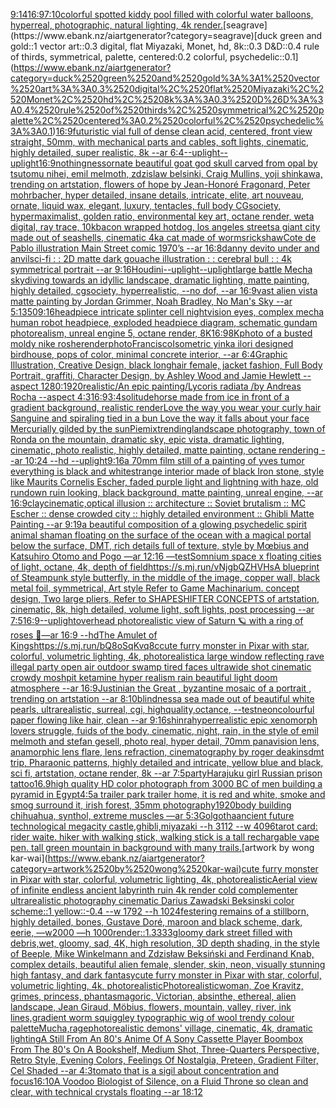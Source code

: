 [9:14](https://www.ebank.nz/aiartgenerator?category=9%3A14)[16:9](https://www.ebank.nz/aiartgenerator?category=16%3A9)[7:10](https://www.ebank.nz/aiartgenerator?category=7%3A10)[colorful spotted kiddy pool filled with colorful water balloons, hyperreal, photographic, natural lighting, 4k render.](https://www.ebank.nz/aiartgenerator?category=colorful%2520spotted%2520kiddy%2520pool%2520filled%2520with%2520colorful%2520water%2520balloons%2C%2520hyperreal%2C%2520photographic%2C%2520natural%2520lighting%2C%25204k%2520render.)[seagrave](https://www.ebank.nz/aiartgenerator?category=seagrave)[duck green and gold::1 vector art::0.3 digital, flat Miyazaki, Monet, hd, 8k::0.3 D&D::0.4 rule of thirds, symmetrical, palette, centered:0.2 colorful, psychedelic::0.1](https://www.ebank.nz/aiartgenerator?category=duck%2520green%2520and%2520gold%3A%3A1%2520vector%2520art%3A%3A0.3%2520digital%2C%2520flat%2520Miyazaki%2C%2520Monet%2C%2520hd%2C%25208k%3A%3A0.3%2520D%26D%3A%3A0.4%2520rule%2520of%2520thirds%2C%2520symmetrical%2C%2520palette%2C%2520centered%3A0.2%2520colorful%2C%2520psychedelic%3A%3A0.1)[16:9](https://www.ebank.nz/aiartgenerator?category=16%3A9)[futuristic vial full of dense clean acid, centered, front view straight, 50mm, with mechanical parts and cables, soft lights, cinematic, highly detailed, super realistic, 8k --ar 6:4](https://www.ebank.nz/aiartgenerator?category=futuristic%2520vial%2520full%2520of%2520dense%2520clean%2520acid%2C%2520centered%2C%2520front%2520view%2520straight%2C%252050mm%2C%2520with%2520mechanical%2520parts%2520and%2520cables%2C%2520soft%2520lights%2C%2520cinematic%2C%2520highly%2520detailed%2C%2520super%2520realistic%2C%25208k%2520--ar%25206%3A4)[--uplight](https://www.ebank.nz/aiartgenerator?category=--uplight)[--uplight](https://www.ebank.nz/aiartgenerator?category=--uplight)[16:9](https://www.ebank.nz/aiartgenerator?category=16%3A9)[nothingness](https://www.ebank.nz/aiartgenerator?category=nothingness)[ornate beautiful goat god skull carved from opal by tsutomu nihei, emil melmoth, zdzislaw belsinki, Craig Mullins, yoji shinkawa, trending on artstation, flowers of hope by Jean-Honoré Fragonard, Peter mohrbacher, hyper detailed, insane details, intricate, elite, art nouveau, ornate, liquid wax, elegant, luxury, tentacles, full body CGsociety, hypermaximalist, golden ratio, environmental key art, octane render, weta digital, ray trace, 10k](https://www.ebank.nz/aiartgenerator?category=ornate%2520beautiful%2520goat%2520god%2520skull%2520carved%2520from%2520opal%2520by%2520tsutomu%2520nihei%2C%2520emil%2520melmoth%2C%2520zdzislaw%2520belsinki%2C%2520Craig%2520Mullins%2C%2520yoji%2520shinkawa%2C%2520trending%2520on%2520artstation%2C%2520flowers%2520of%2520hope%2520by%2520Jean-Honor%C3%A9%2520Fragonard%2C%2520Peter%2520mohrbacher%2C%2520hyper%2520detailed%2C%2520insane%2520details%2C%2520intricate%2C%2520elite%2C%2520art%2520nouveau%2C%2520ornate%2C%2520liquid%2520wax%2C%2520elegant%2C%2520luxury%2C%2520tentacles%2C%2520full%2520body%2520CGsociety%2C%2520hypermaximalist%2C%2520golden%2520ratio%2C%2520environmental%2520key%2520art%2C%2520octane%2520render%2C%2520weta%2520digital%2C%2520ray%2520trace%2C%252010k)[bacon wrapped hotdog, los angeles streets](https://www.ebank.nz/aiartgenerator?category=bacon%2520wrapped%2520hotdog%2C%2520los%2520angeles%2520streets)[a giant city made out of seashells, cinematic 4k](https://www.ebank.nz/aiartgenerator?category=a%2520giant%2520city%2520made%2520out%2520of%2520seashells%2C%2520cinematic%25204k)[a cat made of worms](https://www.ebank.nz/aiartgenerator?category=a%2520cat%2520made%2520of%2520worms)[rickshaw](https://www.ebank.nz/aiartgenerator?category=rickshaw)[Cote de Pablo illustration Main Street comic 1970’s --ar 16:8](https://www.ebank.nz/aiartgenerator?category=Cote%2520de%2520Pablo%2520illustration%2520Main%2520Street%2520comic%25201970%E2%80%99s%2520--ar%252016%3A8)[danny devito under and anvil](https://www.ebank.nz/aiartgenerator?category=danny%2520devito%2520under%2520and%2520anvil)[sci-fi : : 2D matte dark gouache illustration : : cerebral bull : : 4k symmetrical portrait --ar 9:16](https://www.ebank.nz/aiartgenerator?category=sci-fi%2520%3A%2520%3A%25202D%2520matte%2520dark%2520gouache%2520illustration%2520%3A%2520%3A%2520cerebral%2520bull%2520%3A%2520%3A%25204k%2520symmetrical%2520portrait%2520--ar%25209%3A16)[Houdini](https://www.ebank.nz/aiartgenerator?category=Houdini)[--uplight](https://www.ebank.nz/aiartgenerator?category=--uplight)[--uplight](https://www.ebank.nz/aiartgenerator?category=--uplight)[large battle Mecha skydiving towards an idyllic landscape, dramatic lighting, matte painting, highly detailed, cgsociety, hyperrealistic, --no dof, --ar 16:9](https://www.ebank.nz/aiartgenerator?category=large%2520battle%2520Mecha%2520skydiving%2520towards%2520an%2520idyllic%2520landscape%2C%2520dramatic%2520lighting%2C%2520matte%2520painting%2C%2520highly%2520detailed%2C%2520cgsociety%2C%2520hyperrealistic%2C%2520--no%2520dof%2C%2520--ar%252016%3A9)[vast alien vista matte painting by Jordan Grimmer, Noah Bradley, No Man's Sky --ar 5:1](https://www.ebank.nz/aiartgenerator?category=vast%2520alien%2520vista%2520matte%2520painting%2520by%2520Jordan%2520Grimmer%2C%2520Noah%2520Bradley%2C%2520No%2520Man%27s%2520Sky%2520--ar%25205%3A1)[350](https://www.ebank.nz/aiartgenerator?category=350)[9:16](https://www.ebank.nz/aiartgenerator?category=9%3A16)[headpiece intricate splinter cell nightvision eyes, complex mecha human robot headpiece, exploded headpiece diagram, schematic gundam photorealism, unreal engine 5, octane render, 8K](https://www.ebank.nz/aiartgenerator?category=headpiece%2520intricate%2520splinter%2520cell%2520nightvision%2520eyes%2C%2520complex%2520mecha%2520human%2520robot%2520headpiece%2C%2520exploded%2520headpiece%2520diagram%2C%2520schematic%2520gundam%2520photorealism%2C%2520unreal%2520engine%25205%2C%2520octane%2520render%2C%25208K)[16:9](https://www.ebank.nz/aiartgenerator?category=16%3A9)[8K](https://www.ebank.nz/aiartgenerator?category=8K)[photo of a busted moldy nike roshe](https://www.ebank.nz/aiartgenerator?category=photo%2520of%2520a%2520busted%2520moldy%2520nike%2520roshe)[render](https://www.ebank.nz/aiartgenerator?category=render)[photo](https://www.ebank.nz/aiartgenerator?category=photo)[Francisco](https://www.ebank.nz/aiartgenerator?category=Francisco)[Isometric yinka ilori designed birdhouse, pops of color, minimal concrete interior, --ar 6:4](https://www.ebank.nz/aiartgenerator?category=Isometric%2520yinka%2520ilori%2520designed%2520birdhouse%2C%2520pops%2520of%2520color%2C%2520minimal%2520concrete%2520interior%2C%2520--ar%25206%3A4)[Graphic Illustration, Creative Design, black longhair female, jacket fashion, Full Body Portrait, graffiti, Character Design, by Ashley Wood and Jamie Hewlett --aspect 1280:1920](https://www.ebank.nz/aiartgenerator?category=Graphic%2520Illustration%2C%2520Creative%2520Design%2C%2520black%2520longhair%2520female%2C%2520jacket%2520fashion%2C%2520Full%2520Body%2520Portrait%2C%2520graffiti%2C%2520Character%2520Design%2C%2520by%2520Ashley%2520Wood%2520and%2520Jamie%2520Hewlett%2520--aspect%25201280%3A1920)[realistic](https://www.ebank.nz/aiartgenerator?category=realistic)[/An epic painting/Lycoris radiata /by Andreas Rocha     --aspect 4:3](https://www.ebank.nz/aiartgenerator?category=/An%2520epic%2520painting/Lycoris%2520radiata%2520/by%2520Andreas%2520Rocha%2520%2520%2520%2520%2520--aspect%25204%3A3)[16:9](https://www.ebank.nz/aiartgenerator?category=16%3A9)[3:4](https://www.ebank.nz/aiartgenerator?category=3%3A4)[solitude](https://www.ebank.nz/aiartgenerator?category=solitude)[horse made from ice in front of a gradient background, realistic render](https://www.ebank.nz/aiartgenerator?category=horse%2520made%2520from%2520ice%2520in%2520front%2520of%2520a%2520gradient%2520background%2C%2520realistic%2520render)[Love the way you wear your curly hair Sanguine and spiraling tied in a bun Love the way it falls about your face Mercurially gilded by the sun](https://www.ebank.nz/aiartgenerator?category=Love%2520the%2520way%2520you%2520wear%2520your%2520curly%2520hair%2520Sanguine%2520and%2520spiraling%2520tied%2520in%2520a%2520bun%2520Love%2520the%2520way%2520it%2520falls%2520about%2520your%2520face%2520Mercurially%2520gilded%2520by%2520the%2520sun)[Piemix](https://www.ebank.nz/aiartgenerator?category=Piemix)[trending](https://www.ebank.nz/aiartgenerator?category=trending)[landscape photography, town of Ronda on the mountain, dramatic sky, epic vista, dramatic lighting, cinematic, photo realistic, highly detailed, matte painting, octane rendering --ar 10:24 --hd --uplight](https://www.ebank.nz/aiartgenerator?category=landscape%2520photography%2C%2520town%2520of%2520Ronda%2520on%2520the%2520mountain%2C%2520dramatic%2520sky%2C%2520epic%2520vista%2C%2520dramatic%2520lighting%2C%2520cinematic%2C%2520photo%2520realistic%2C%2520highly%2520detailed%2C%2520matte%2520painting%2C%2520octane%2520rendering%2520--ar%252010%3A24%2520--hd%2520--uplight)[9:16](https://www.ebank.nz/aiartgenerator?category=9%3A16)[a 70mm film still of a painting of yves tumor everything is black and white](https://www.ebank.nz/aiartgenerator?category=a%252070mm%2520film%2520still%2520of%2520a%2520painting%2520of%2520yves%2520tumor%2520everything%2520is%2520black%2520and%2520white)[strange interior made of black Iron stone, style like Maurits Cornelis Escher, faded purple light and lightning with haze, old rundown ruin looking, black background, matte painting, unreal engine, --ar 16:9](https://www.ebank.nz/aiartgenerator?category=strange%2520interior%2520made%2520of%2520black%2520Iron%2520stone%2C%2520style%2520like%2520Maurits%2520Cornelis%2520Escher%2C%2520faded%2520purple%2520light%2520and%2520lightning%2520with%2520haze%2C%2520old%2520rundown%2520ruin%2520looking%2C%2520black%2520background%2C%2520matte%2520painting%2C%2520unreal%2520engine%2C%2520--ar%252016%3A9)[clay](https://www.ebank.nz/aiartgenerator?category=clay)[cinematic,](https://www.ebank.nz/aiartgenerator?category=cinematic%2C)[optical illusion ::  architecture :: Soviet brutalism :: MC Escher :: dense crowded city :: highly detailed environment :: Ghibli Matte Painting --ar 9:19](https://www.ebank.nz/aiartgenerator?category=optical%2520illusion%2520%3A%3A%2520%2520architecture%2520%3A%3A%2520Soviet%2520brutalism%2520%3A%3A%2520MC%2520Escher%2520%3A%3A%2520dense%2520crowded%2520city%2520%3A%3A%2520highly%2520detailed%2520environment%2520%3A%3A%2520Ghibli%2520Matte%2520Painting%2520--ar%25209%3A19)[a beautiful composition of a glowing psychedelic spirit animal shaman floating on the surface of the ocean with a magical portal below the surface, DMT,  rich details full of texture, style by Mœbius and Katsuhiro Otomo and Pogo —ar 12:16 —test](https://www.ebank.nz/aiartgenerator?category=a%2520beautiful%2520composition%2520of%2520a%2520glowing%2520psychedelic%2520spirit%2520animal%2520shaman%2520floating%2520on%2520the%2520surface%2520of%2520the%2520ocean%2520with%2520a%2520magical%2520portal%2520below%2520the%2520surface%2C%2520DMT%2C%2520%2520rich%2520details%2520full%2520of%2520texture%2C%2520style%2520by%2520M%C5%93bius%2520and%2520Katsuhiro%2520Otomo%2520and%2520Pogo%2520%E2%80%94ar%252012%3A16%2520%E2%80%94test)[Somnium space x floating cities of light, octane, 4k, depth of field](https://www.ebank.nz/aiartgenerator?category=Somnium%2520space%2520x%2520floating%2520cities%2520of%2520light%2C%2520octane%2C%25204k%2C%2520depth%2520of%2520field)[<https://s.mj.run/vNjgbQZHVHs>](https://www.ebank.nz/aiartgenerator?category=%3Chttps%3A//s.mj.run/vNjgbQZHVHs%3E)[A blueprint of Steampunk style butterfly,   in the middle of the image,   copper wall, black metal foil, symmetrical,  Art style Refer to Game Machinarium.  concept design, Two large pliers, Refer to SHAPESHIFTER CONCEPTS  of artstation, cinematic,  8k, high detailed,  volume light,  soft lights,  post processing    --ar 7:5](https://www.ebank.nz/aiartgenerator?category=A%2520blueprint%2520of%2520Steampunk%2520style%2520butterfly%2C%2520%2520%2520in%2520the%2520middle%2520of%2520the%2520image%2C%2520%2520%2520copper%2520wall%2C%2520black%2520metal%2520foil%2C%2520symmetrical%2C%2520%2520Art%2520style%2520Refer%2520to%2520Game%2520Machinarium.%2520%2520concept%2520design%2C%2520Two%2520large%2520pliers%2C%2520Refer%2520to%2520SHAPESHIFTER%2520CONCEPTS%2520%2520of%2520artstation%2C%2520cinematic%2C%2520%25208k%2C%2520high%2520detailed%2C%2520%2520volume%2520light%2C%2520%2520soft%2520lights%2C%2520%2520post%2520processing%2520%2520%2520%2520--ar%25207%3A5)[16:9](https://www.ebank.nz/aiartgenerator?category=16%3A9)[--uplight](https://www.ebank.nz/aiartgenerator?category=--uplight)[overhead photorealistic view of Saturn 🪐 with a ring of roses 🥀—ar 16:9 --hd](https://www.ebank.nz/aiartgenerator?category=overhead%2520photorealistic%2520view%2520of%2520Saturn%2520%F0%9F%AA%90%2520with%2520a%2520ring%2520of%2520roses%2520%F0%9F%A5%80%E2%80%94ar%252016%3A9%2520--hd)[The Amulet of Kings](https://www.ebank.nz/aiartgenerator?category=The%2520Amulet%2520of%2520Kings)[<https://s.mj.run/bQ8oSqKvq8c>](https://www.ebank.nz/aiartgenerator?category=%3Chttps%3A//s.mj.run/bQ8oSqKvq8c%3E)[cute furry monster in Pixar with star, colorful, volumetric lighting, 4k, photorealistic](https://www.ebank.nz/aiartgenerator?category=cute%2520furry%2520monster%2520in%2520Pixar%2520with%2520star%2C%2520colorful%2C%2520volumetric%2520lighting%2C%25204k%2C%2520photorealistic)[a large window reflecting rave illegal party open air outdoor swamp tired faces ultrawide shot cinematic crowdy moshpit ketamine hyper realism rain beautiful light doom atmosphere  --ar 16:9](https://www.ebank.nz/aiartgenerator?category=a%2520large%2520window%2520reflecting%2520rave%2520illegal%2520party%2520open%2520air%2520outdoor%2520swamp%2520tired%2520faces%2520ultrawide%2520shot%2520cinematic%2520crowdy%2520moshpit%2520ketamine%2520hyper%2520realism%2520rain%2520beautiful%2520light%2520doom%2520atmosphere%2520%2520--ar%252016%3A9)[Justinian the Great ,  byzantine mosaic of a portrait , trending on artstation  --ar 8:10](https://www.ebank.nz/aiartgenerator?category=Justinian%2520the%2520Great%2520%2C%2520%2520byzantine%2520mosaic%2520of%2520a%2520portrait%2520%2C%2520trending%2520on%2520artstation%2520%2520--ar%25208%3A10)[blindness](https://www.ebank.nz/aiartgenerator?category=blindness)[a sea made out of beautiful white pearls, ultrarealistic, surreal, cgi, highquality,octance, --test](https://www.ebank.nz/aiartgenerator?category=a%2520sea%2520made%2520out%2520of%2520beautiful%2520white%2520pearls%2C%2520ultrarealistic%2C%2520surreal%2C%2520cgi%2C%2520highquality%2Coctance%2C%2520--test)[neon](https://www.ebank.nz/aiartgenerator?category=neon)[colourful paper flowing like hair, clean --ar 9:16](https://www.ebank.nz/aiartgenerator?category=colourful%2520paper%2520flowing%2520like%2520hair%2C%2520clean%2520--ar%25209%3A16)[shinra](https://www.ebank.nz/aiartgenerator?category=shinra)[hyperrealistic epic xenomorph lovers struggle, fuids of the body, cinematic, night, rain,  in the style of emil melmoth and stefan gesell, photo real, hyper detail, 70mm panavision lens, anamorphic lens flare, lens refraction, cinematography by roger deakins](https://www.ebank.nz/aiartgenerator?category=hyperrealistic%2520epic%2520xenomorph%2520lovers%2520struggle%2C%2520fuids%2520of%2520the%2520body%2C%2520cinematic%2C%2520night%2C%2520rain%2C%2520%2520in%2520the%2520style%2520of%2520emil%2520melmoth%2520and%2520stefan%2520gesell%2C%2520photo%2520real%2C%2520hyper%2520detail%2C%252070mm%2520panavision%2520lens%2C%2520anamorphic%2520lens%2520flare%2C%2520lens%2520refraction%2C%2520cinematography%2520by%2520roger%2520deakins)[dmt trip, Pharaonic patterns, highly detailed and intricate, yellow blue and black, sci fi, artstation, octane render, 8k --ar 7:5](https://www.ebank.nz/aiartgenerator?category=dmt%2520trip%2C%2520Pharaonic%2520patterns%2C%2520highly%2520detailed%2520and%2520intricate%2C%2520yellow%2520blue%2520and%2520black%2C%2520sci%2520fi%2C%2520artstation%2C%2520octane%2520render%2C%25208k%2520--ar%25207%3A5)[party](https://www.ebank.nz/aiartgenerator?category=party)[Harajuku girl Russian prison tattoo](https://www.ebank.nz/aiartgenerator?category=Harajuku%2520girl%2520Russian%2520prison%2520tattoo)[16.9](https://www.ebank.nz/aiartgenerator?category=16.9)[high quality HD color photograph from 3000 BC of men building a pyramid in Egypt](https://www.ebank.nz/aiartgenerator?category=high%2520quality%2520HD%2520color%2520photograph%2520from%25203000%2520BC%2520of%2520men%2520building%2520a%2520pyramid%2520in%2520Egypt)[4:5](https://www.ebank.nz/aiartgenerator?category=4%3A5)[a trailer park trailer home, it is red and white, smoke and smog surround it, irish forest, 35mm photography](https://www.ebank.nz/aiartgenerator?category=a%2520trailer%2520park%2520trailer%2520home%2C%2520it%2520is%2520red%2520and%2520white%2C%2520smoke%2520and%2520smog%2520surround%2520it%2C%2520irish%2520forest%2C%252035mm%2520photography)[1920](https://www.ebank.nz/aiartgenerator?category=1920)[body building chihuahua, synthol, extreme muscles —ar 5:3](https://www.ebank.nz/aiartgenerator?category=body%2520building%2520chihuahua%2C%2520synthol%2C%2520extreme%2520muscles%2520%E2%80%94ar%25205%3A3)[](https://www.ebank.nz/aiartgenerator?category=)[Golgotha](https://www.ebank.nz/aiartgenerator?category=Golgotha)[ancient future technological megacity castle,ghibli,miyazaki  --h 3112  --w 4096](https://www.ebank.nz/aiartgenerator?category=ancient%2520future%2520technological%2520megacity%2520castle%2Cghibli%2Cmiyazaki%2520%2520--h%25203112%2520%2520--w%25204096)[tarot card: rider waite. hiker with walking stick, walking stick is a tall rechargable vape pen. tall green mountain in background with many trails.](https://www.ebank.nz/aiartgenerator?category=tarot%2520card%3A%2520rider%2520waite.%2520hiker%2520with%2520walking%2520stick%2C%2520walking%2520stick%2520is%2520a%2520tall%2520rechargable%2520vape%2520pen.%2520tall%2520green%2520mountain%2520in%2520background%2520with%2520many%2520trails.)[artwork by wong kar-wai](https://www.ebank.nz/aiartgenerator?category=artwork%2520by%2520wong%2520kar-wai)[cute furry monster in Pixar with star, colorful, volumetric lighting, 4k, photorealistic](https://www.ebank.nz/aiartgenerator?category=cute%2520furry%2520monster%2520in%2520Pixar%2520with%2520star%2C%2520colorful%2C%2520volumetric%2520lighting%2C%25204k%2C%2520photorealistic)[Aerial view of infinite endless ancient labyrinth ruin 4k render cold complementer ultrarealistic photography cinematic Darius Zawadski Beksinski color scheme::1 yellow::-0.4  --w 1792 --h 1024](https://www.ebank.nz/aiartgenerator?category=Aerial%2520view%2520of%2520infinite%2520endless%2520ancient%2520labyrinth%2520ruin%25204k%2520render%2520cold%2520complementer%2520ultrarealistic%2520photography%2520cinematic%2520Darius%2520Zawadski%2520Beksinski%2520color%2520scheme%3A%3A1%2520yellow%3A%3A-0.4%2520%2520--w%25201792%2520--h%25201024)[festering remains of a stillborn, highly detailed, bones, Gustave Doré, maroon and black scheme, dark, eerie, —w2000 —h 1000](https://www.ebank.nz/aiartgenerator?category=festering%2520remains%2520of%2520a%2520stillborn%2C%2520highly%2520detailed%2C%2520bones%2C%2520Gustave%2520Dor%C3%A9%2C%2520maroon%2520and%2520black%2520scheme%2C%2520dark%2C%2520eerie%2C%2520%E2%80%94w2000%2520%E2%80%94h%25201000)[render::1.3333](https://www.ebank.nz/aiartgenerator?category=render%3A%3A1.3333)[gloomy dark street filled with debris,wet, gloomy, sad, 4K, high resolution, 3D depth shading, in the style of Beeple, Mike Winkelmann and Zdzisław Beksiński and Ferdinand Knab, complex details, beautiful alien female, slender, skin, neon, visually stunning high fantasy, and dark fantasy](https://www.ebank.nz/aiartgenerator?category=gloomy%2520dark%2520street%2520filled%2520with%2520debris%2Cwet%2C%2520gloomy%2C%2520sad%2C%25204K%2C%2520high%2520resolution%2C%25203D%2520depth%2520shading%2C%2520in%2520the%2520style%2520of%2520Beeple%2C%2520Mike%2520Winkelmann%2520and%2520Zdzis%C5%82aw%2520Beksi%C5%84ski%2520and%2520Ferdinand%2520Knab%2C%2520complex%2520details%2C%2520beautiful%2520alien%2520female%2C%2520slender%2C%2520skin%2C%2520neon%2C%2520visually%2520stunning%2520high%2520fantasy%2C%2520and%2520dark%2520fantasy)[cute furry monster in Pixar with star, colorful, volumetric lighting, 4k, photorealistic](https://www.ebank.nz/aiartgenerator?category=cute%2520furry%2520monster%2520in%2520Pixar%2520with%2520star%2C%2520colorful%2C%2520volumetric%2520lighting%2C%25204k%2C%2520photorealistic)[Photorealistic](https://www.ebank.nz/aiartgenerator?category=Photorealistic)[woman, Zoe Kravitz, grimes, princess, phantasmagoric, Victorian, absinthe, ethereal, alien landscape, Jean Giraud, Möbius, flowers, mountain, valley, river, ink lines,](https://www.ebank.nz/aiartgenerator?category=woman%2C%2520Zoe%2520Kravitz%2C%2520grimes%2C%2520princess%2C%2520phantasmagoric%2C%2520Victorian%2C%2520absinthe%2C%2520ethereal%2C%2520alien%2520landscape%2C%2520Jean%2520Giraud%2C%2520M%C3%B6bius%2C%2520flowers%2C%2520mountain%2C%2520valley%2C%2520river%2C%2520ink%2520lines%2C)[gradient worm squiggley typographic wig of wool trendy colour palette](https://www.ebank.nz/aiartgenerator?category=gradient%2520worm%2520squiggley%2520typographic%2520wig%2520of%2520wool%2520trendy%2520colour%2520palette)[Mucha,](https://www.ebank.nz/aiartgenerator?category=Mucha%2C)[rage](https://www.ebank.nz/aiartgenerator?category=rage)[photorealistic demons' village, cinematic, 4k, dramatic lighting](https://www.ebank.nz/aiartgenerator?category=photorealistic%2520demons%27%2520village%2C%2520cinematic%2C%25204k%2C%2520dramatic%2520lighting)[A Still From An 80's Anime Of A Sony Cassette Player Boombox From The 80's On A Bookshelf, Medium Shot, Three-Quarters Perspective, Retro Style, Evening Colors, Feelings Of Nostalgia, Preteen, Gradient Filter, Cel Shaded --ar 4:3](https://www.ebank.nz/aiartgenerator?category=A%2520Still%2520From%2520An%252080%27s%2520Anime%2520Of%2520A%2520Sony%2520Cassette%2520Player%2520Boombox%2520From%2520The%252080%27s%2520On%2520A%2520Bookshelf%2C%2520Medium%2520Shot%2C%2520Three-Quarters%2520Perspective%2C%2520Retro%2520Style%2C%2520Evening%2520Colors%2C%2520Feelings%2520Of%2520Nostalgia%2C%2520Preteen%2C%2520Gradient%2520Filter%2C%2520Cel%2520Shaded%2520--ar%25204%3A3)[tomato that is a sigil about concentration and focus](https://www.ebank.nz/aiartgenerator?category=tomato%2520that%2520is%2520a%2520sigil%2520about%2520concentration%2520and%2520focus)[16:10](https://www.ebank.nz/aiartgenerator?category=16%3A10)[A Voodoo Biologist of Silence, on a Fluid Throne so clean and clear, with technical crystals floating --ar 18:12](https://www.ebank.nz/aiartgenerator?category=A%2520Voodoo%2520Biologist%2520of%2520Silence%2C%2520on%2520a%2520Fluid%2520Throne%2520so%2520clean%2520and%2520clear%2C%2520with%2520technical%2520crystals%2520floating%2520--ar%252018%3A12)